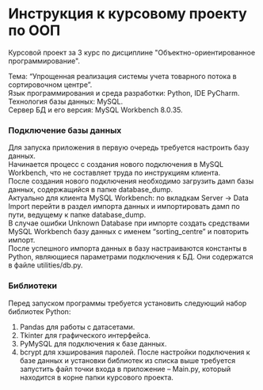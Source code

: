 # Инструкция к курсовому проекту по ООП

Курсовой проект за 3 курс по дисциплине "Объектно-ориентированное программирование".  

Тема: “Упрощенная реализация системы учета товарного потока в сортировочном центре”.  
Язык программирования и среда разработки: Python, IDE PyCharm.  
Технология базы данных: MySQL.  
Сервер БД и его версия: MySQL Workbench 8.0.35.

### Подключение базы данных

Для запуска приложения в первую очередь требуется настроить базу данных.  
Начинается процесс с создания нового подключения в MySQL Workbench, что не составляет труда по инструкциям клиента.  
После создания нового подключения необходимо загрузить дамп базы данных, содержащийся в папке database_dump.  
Актуально для клиента MySQL Workbench: по вкладкам Server -> Data Import перейти в раздел импорта данных и импортировать дамп по пути, ведущему к папке database_dump.  
В случае ошибки Unknown Database при импорте создать средствами MySQL Workbench базу данных с именем “sorting_centre” и повторить импорт.  
После успешного импорта данных в базу настраиваются константы в Python, являющиеся параметрами подключения к БД. Они содержатся в файле utilities/db.py.
 
### Библиотеки

Перед запуском программы требуется установить следующий набор библиотек Python:
1)	Pandas для работы с датасетами.
2)	Tkinter для графического интерфейса.
3)	PyMySQL для подключения к базе данных.
4)	bcrypt для хэширования паролей.
После настройки подключения к базе данных и установки библиотек из списка выше требуется запустить файл точки входа в приложение – Main.py, который находится в корне папки курсового проекта.

